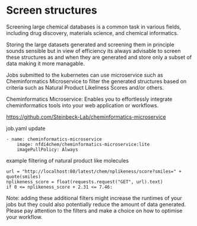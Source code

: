# Screen structures

Screening large chemical databases is a common task in various fields, including drug discovery, materials science, and chemical informatics. 

Storing the large datasets generated and screening them in principle sounds sensible but in view of efficiency its always advisable to screen these structures as and when they are generated and store only a subset of data making it more managable.

Jobs submitted to the kubernetes can use microservice such as Cheminformatics Microservice to filter the generated structures based on criteria such as Natural Product Likeliness Scores and/or others.

Cheminformatics Microservice: Enables you to effortlessly integrate cheminformatics tools into your web application or workflows.

https://github.com/Steinbeck-Lab/cheminformatics-microservice

job.yaml update

```
- name: cheminformatics-microservice
    image: nfdi4chem/cheminformatics-microservice:lite
    imagePullPolicy: Always
```

example filtering of natural product like molecules

```
url = "http://localhost:80/latest/chem/nplikeness/score?smiles=" + quote(smiles)
nplikeness_score = float(requests.request("GET", url).text)
if 0 <= nplikeness_score + 2.31 <= 7.46:
```

Note: adding these additional filters might increase the runtimes of your jobs but they could also potentially reduce the amount of data generated. Please pay attention to the filters and make a choice on how to optimise your workflow.
